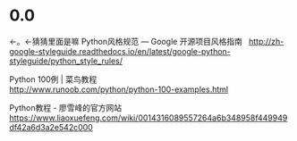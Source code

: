 # 0.0
←。←猜猜里面是嘛
Python风格规范 — Google 开源项目风格指南  
http://zh-google-styleguide.readthedocs.io/en/latest/google-python-styleguide/python_style_rules/

Python 100例 | 菜鸟教程  
http://www.runoob.com/python/python-100-examples.html

Python教程 - 廖雪峰的官方网站  
https://www.liaoxuefeng.com/wiki/0014316089557264a6b348958f449949df42a6d3a2e542c000
